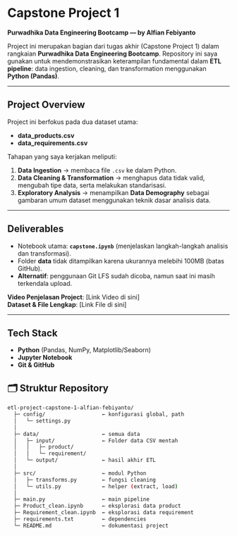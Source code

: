 # Capstone Project 1  
**Purwadhika Data Engineering Bootcamp — by Alfian Febiyanto**

Project ini merupakan bagian dari tugas akhir (Capstone Project 1) dalam rangkaian **Purwadhika Data Engineering Bootcamp**. Repository ini saya gunakan untuk mendemonstrasikan keterampilan fundamental dalam **ETL pipeline**: data ingestion, cleaning, dan transformation menggunakan **Python (Pandas)**.  

---

## Project Overview  
Project ini berfokus pada dua dataset utama:  
- **data_products.csv**  
- **data_requirements.csv**  

Tahapan yang saya kerjakan meliputi:  
1. **Data Ingestion** → membaca file `.csv` ke dalam Python.  
2. **Data Cleaning & Transformation** → menghapus data tidak valid, mengubah tipe data, serta melakukan standarisasi.  
3. **Exploratory Analysis** → menampilkan **Data Demography** sebagai gambaran umum dataset menggunakan teknik dasar analisis data.  

---

## Deliverables  
- Notebook utama: **`capstone.ipynb`** (menjelaskan langkah-langkah analisis dan transformasi).  
- Folder **data** tidak ditampilkan karena ukurannya melebihi 100MB (batas GitHub).  
- **Alternatif**: penggunaan Git LFS sudah dicoba, namun saat ini masih terkendala upload.  

**Video Penjelasan Project**: [Link Video di sini]  
**Dataset & File Lengkap**: [Link File di sini]  

---

## Tech Stack  
- **Python** (Pandas, NumPy, Matplotlib/Seaborn)  
- **Jupyter Notebook**  
- **Git & GitHub**  

## 🗂️ Struktur Repository  
```bash
etl-project-capstone-1-alfian-febiyanto/
  ├─ config/                  ← konfigurasi global, path
  │   └─ settings.py
  │	
  ├─ data/                    ← semua data
  │   ├─ input/               ← Folder data CSV mentah
  │   │   ├─ product/
  │   │   └─ requirement/
  │   └─ output/              ← hasil akhir ETL
  │
  ├─ src/                     ← modul Python
  │   ├─ transforms.py        ← fungsi cleaning
  │   └─ utils.py             ← helper (extract, load) 
  │
  ├─ main.py                  ← main pipeline
  ├─ Product_clean.ipynb      ← eksplorasi data product
  ├─ Requirement_clean.ipynb  ← eksplorasi data requirement
  ├─ requirements.txt         ← dependencies
  └─ README.md                ← dokumentasi project


